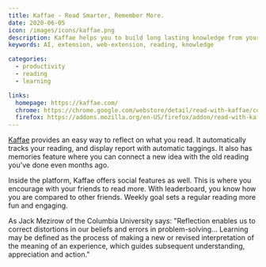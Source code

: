 ```yaml
---
title: Kaffae - Read Smarter, Remember More.
date: 2020-06-05
icon: /images/icons/kaffae.png
description: Kaffae helps you to build long lasting knowledge from your reading through AI-powered reminders, analytics, and personal library.
keywords: AI, extension, web-extension, reading, knowledge

categories:
  - productivity
  - reading
  - learning

links:
  homepage: https://kaffae.com/
  chrome: https://chrome.google.com/webstore/detail/read-with-kaffae/cdopdmmkjbdmffleiaajlplpgfbikekc
  firefox: https://addons.mozilla.org/en-US/firefox/addon/read-with-kaffae/
---
```


[Kaffae](https://kaffae.com) provides an easy way to reflect on what you read. It automatically tracks your reading, and display report with automatic taggings. It also has memories feature where you can connect a new idea with the old reading you've done even months ago.

Inside the platform, Kaffae offers social features as well. This is where you encourage with your friends to read more. With leaderboard, you know how you are compared to other friends. Weekly goal sets a regular reading more fun and engaging.

As Jack Mezirow of the Columbia University says: "Reflection enables us to correct distortions in our beliefs and errors in problem-solving... Learning may be defined as the process of making a new or revised interpretation of the meaning of an experience, which guides subsequent understanding, appreciation and action."
